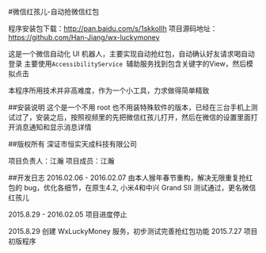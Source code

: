 #微信红孩儿-自动抢微信红包

程序安装包下载：http://pan.baidu.com/s/1skkoIIh
项目源码地址：https://github.com/Han-Jiang/wx-luckymoney

这是一个微信自动化 UI 机器人，主要实现自动抢红包，自动确认好友请求喝自动登录
主要使用`AccessibilityService `辅助服务找到包含关键字的View，然后模拟点击

本程序所用技术并非高难度，作为一个小工具，力求做得简单精致


##安装说明
这个是一个不用 root 也不用装特殊软件的版本，已经在三台手机上测试过了，安装之后，按照视频里的先把微信红孩儿打开，然后在微信的设置里面打开消息通知和显示消息详情

##版权所有
深证市恒实天成科技有限公司

项目负责人：江瀚
项目成员：江瀚

##开发日志
2016.02.06 - 2016.02.07 由本人猴年春节重构，解决无限重复抢红包的 bug，优化各细节，在原生4.2, 小米4和中兴 Grand SII 测试通过，更名微信红孩儿

2015.8.29 - 2016.02.05  项目进度停止

2015.8.29 创建 WxLuckyMoney 服务，初步测试完善抢红包功能
2015.7.27 项目初版程序


